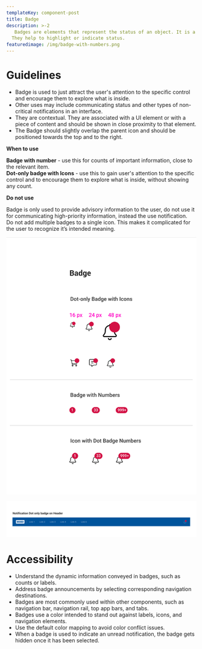 ```yaml
---
templateKey: component-post
title: Badge
description: >-2
   Badges are elements that represent the status of an object. It is a highly visual way to draw attention to the content.
  They help to highlight or indicate status.
featuredimage: /img/badge-with-numbers.png
---
```

# **Guidelines**

* Badge is used to just attract the user's attention to the specific control and encourage them to explore what is inside.
* Other uses may include communicating status and other types of non-critical notifications in an interface.
* They are contextual. They are associated with a UI element or with a piece of content and should be shown in close proximity to that element.
* The Badge should slightly overlap the parent icon and should be positioned towards the top and to the right.

**When to use**

**Badge with number** - use this for counts of important information, close to the relevant item.\
**Dot-only badge with Icons** - use this to gain user's attention to the specific control and to encourage them to explore what is inside, without showing any count.

**Do not use**

Badge is only used to provide advisory information to the user, do not use it for communicating high-priority information, instead the use notification.\
Do not add multiple badges to a single icon. This makes it complicated for the user to recognize it’s intended meaning.

![](/static/img/badge.png)

![](/static/img/badge-2.png)

# **Accessibility**

* Understand the dynamic information conveyed in badges, such as counts or labels.
* Address badge announcements by selecting corresponding navigation destinations.
* Badges are most commonly used within other components, such as navigation bar, navigation rail, top app bars, and tabs.
* Badges use a color intended to stand out against labels, icons, and navigation elements. 
* Use the default color mapping to avoid color conflict issues.
* When a badge is used to indicate an unread notification, the badge gets hidden once it has been selected.